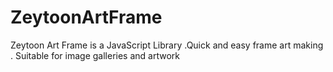 # ZeytoonArtFrame
Zeytoon Art Frame is a JavaScript Library .Quick and easy frame art making . Suitable for image galleries and artwork
